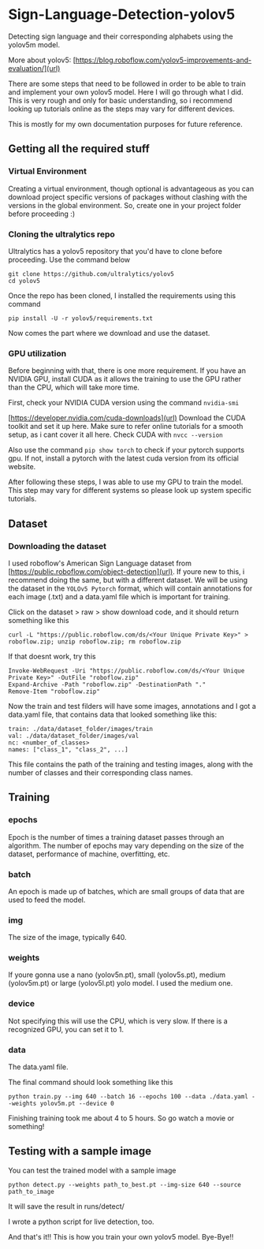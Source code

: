 # Sign-Language-Detection-yolov5
Detecting sign language and their corresponding alphabets using the yolov5m model.

More about yolov5: [https://blog.roboflow.com/yolov5-improvements-and-evaluation/](url)

There are some steps that need to be followed in order to be able to train and implement your own yolov5 model. Here I will go through what I did. This is very rough and only for basic understanding, so i recommend looking up tutorials online as the steps may vary for different devices.

This is mostly for my own documentation purposes for future reference.

## Getting all the required stuff
### Virtual Environment
Creating a virtual environment, though optional is advantageous as you can download project specific versions of packages without clashing with the versions in the global environment.
So, create one in your project folder before proceeding :)

### Cloning the ultralytics repo
Ultralytics has a yolov5 repository that you'd have to clone before proceeding. Use the command below
```
git clone https://github.com/ultralytics/yolov5
cd yolov5
```
Once the repo has been cloned, I installed the requirements using this command
```
pip install -U -r yolov5/requirements.txt
```
Now comes the part where we download and use the dataset.

### GPU utilization
Before beginning with that, there is one more requirement. If you have an NVIDIA GPU, install CUDA as it allows the training to use the GPU rather than the CPU, which will take more time.

First, check your NVIDIA CUDA version using the command ```nvidia-smi```

[https://developer.nvidia.com/cuda-downloads](url) 
Download the CUDA toolkit and set it up here. Make sure to refer online tutorials for a smooth setup, as i cant cover it all here. Check CUDA with ```nvcc --version```

Also use the command ```pip show torch``` to check if your pytorch supports gpu. If not, install a pytorch with the latest cuda version from its official website.

After following these steps, I was able to use my GPU to train the model. This step may vary for different systems so please look up system specific tutorials.

## Dataset
### Downloading the dataset
I used roboflow's American Sign Language dataset from [https://public.roboflow.com/object-detection](url). If youre new to this, i recommend doing the same, but with a different dataset.
We will be using the dataset in the ```YOLOv5 Pytorch``` format, which will contain annotations for each image (.txt) and a data.yaml file which is important for training.

Click on the dataset > raw > show download code, and it should return something like this

```
curl -L "https://public.roboflow.com/ds/<Your Unique Private Key>" > roboflow.zip; unzip roboflow.zip; rm roboflow.zip
```
If that doesnt work, try this
```
Invoke-WebRequest -Uri "https://public.roboflow.com/ds/<Your Unique Private Key>" -OutFile "roboflow.zip"
Expand-Archive -Path "roboflow.zip" -DestinationPath "."
Remove-Item "roboflow.zip"
```
Now the train and test filders will have some images, annotations and I got a data.yaml file, that contains data that looked something like this:
```
train: ./data/dataset_folder/images/train  
val: ./data/dataset_folder/images/val
nc: <number_of_classes>
names: ["class_1", "class_2", ...]              
```
This file contains the path of the training and testing images, along with the number of classes and their corresponding class names.

## Training
### epochs
Epoch is the number of times a training dataset passes through an algorithm. The number of epochs may vary depending on the size of the dataset, performance of machine, overfitting, etc.

### batch
An epoch is made up of batches, which are small groups of data that are used to feed the model.

### img
The size of the image, typically 640.

### weights
If youre gonna use a nano (yolov5n.pt), small (yolov5s.pt), medium (yolov5m.pt) or large (yolov5l.pt) yolo model. I used the medium one.

### device
Not specifying this will use the CPU, which is very slow. If there is a recognized GPU, you can set it to 1.

### data
The data.yaml file.

The final command should look something like this
```
python train.py --img 640 --batch 16 --epochs 100 --data ./data.yaml --weights yolov5m.pt --device 0
```
Finishing training took me about 4 to 5 hours. So go watch a movie or something!

## Testing with a sample image

You can test the trained model with a sample image
```
python detect.py --weights path_to_best.pt --img-size 640 --source path_to_image
```
It will save the result in runs/detect/

I wrote a python script for live detection, too.

And that's it!! This is how you train your own yolov5 model. 
Bye-Bye!!
